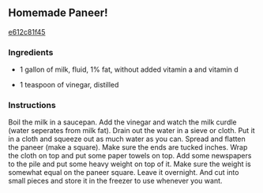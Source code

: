 ## Homemade Paneer!

[e612c81f45](http://www.food.com/recipe/homemade-paneer-137440)

### Ingredients

 - 1 gallon of milk, fluid, 1% fat, without added vitamin a and vitamin d

 - 1 teaspoon of vinegar, distilled

### Instructions

Boil the milk in a saucepan. Add the vinegar and watch the milk curdle (water seperates from milk fat). Drain out the water in a sieve or cloth. Put it in a cloth and squeeze out as much water as you can. Spread and flatten the paneer (make a square). Make sure the ends are tucked inches. Wrap the cloth on top and put some paper towels on top. Add some newspapers to the pile and put some heavy weight on top of it. Make sure the weight is somewhat equal on the paneer square. Leave it overnight. And cut into small pieces and store it in the freezer to use whenever you want.